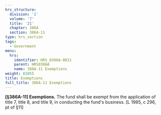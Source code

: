 ```yaml
---
hrs_structure:
  division: '1'
  volume: '7'
  title: '21'
  chapter: 386A
  section: 386A-11
type: hrs_section
tags:
  - Government
menu:
  hrs:
    identifier: HRS_0386A-0011
    parent: HRS0386A
    name: 386A-11 Exemptions
weight: 81055
title: Exemptions
full_title: 386A-11 Exemptions
---
```

**[§386A-11] Exemptions.** The fund shall be exempt from the application of title 7, title 8, and title 9, in conducting the fund's business. [L 1985, c 296, pt of §11]